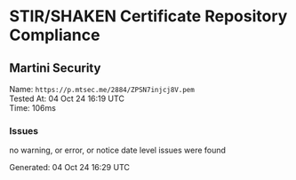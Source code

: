 # STIR/SHAKEN Certificate Repository Compliance

## Martini Security

Name: `https://p.mtsec.me/2884/ZPSN7injcj8V.pem`\
Tested At: 04 Oct 24 16:19 UTC\
Time: 106ms

### Issues

no warning, or error, or notice date level issues were found

Generated: 04 Oct 24 16:29 UTC